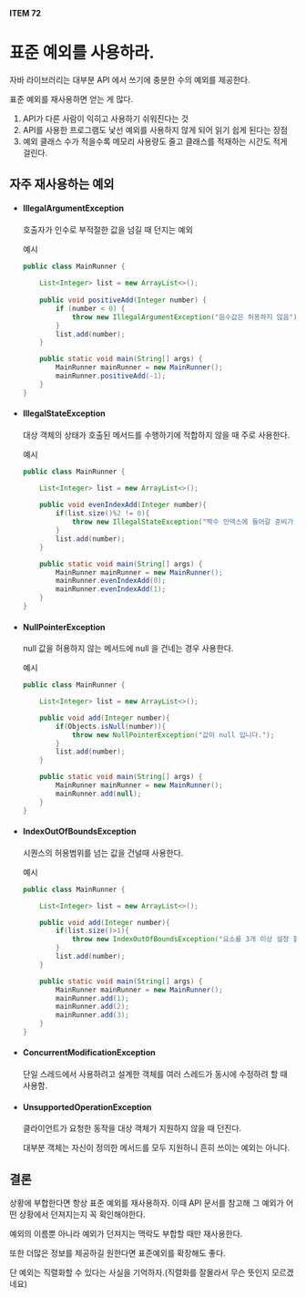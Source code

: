 **ITEM 72**

# 표준 예외를 사용하라.



자바 라이브러리는 대부분 API 에서 쓰기에 충분한 수의 예외를 제공한다.

표준 예외를 재사용하면 얻는 게 많다.

1. API가 다른 사람이 익히고 사용하기 쉬워진다는 것
2. API를 사용한  프로그램도 낯선 예외를 사용하지 않게 되어 읽기 쉽게 된다는 장점
3. 예외 클래스 수가 적을수록 메모리 사용량도 줄고 클래스를 적재하는 시간도 적게 걸린다.



## 자주 재사용하는 예외



- #### IllegalArgumentException

  호출자가 인수로 부적절한 값을 넘길 때 던지는 예외

  

  예시

  ```java
  public class MainRunner {
    
      List<Integer> list = new ArrayList<>();
    
      public void positiveAdd(Integer number) {
          if (number < 0) {
              throw new IllegalArgumentException("음수값은 허용하지 않음");
          }
          list.add(number);
      }
  
      public static void main(String[] args) {
          MainRunner mainRunner = new MainRunner();
          mainRunner.positiveAdd(-1);
      }
  }
  ```

  

- #### IllegalStateException

  대상 객체의 상태가 호출된 메서드를 수행하기에 적합하지 않을 때 주로 사용한다.

  

  예시

  ```java
  public class MainRunner {
  
      List<Integer> list = new ArrayList<>();
      
      public void evenIndexAdd(Integer number){
          if(list.size()%2 != 0){
              throw new IllegalStateException("짝수 인덱스에 들어갈 준비가 되지 않음");
          }
          list.add(number);
      }
  
      public static void main(String[] args) {
          MainRunner mainRunner = new MainRunner();
          mainRunner.evenIndexAdd(0);
          mainRunner.evenIndexAdd(1);
      }
  }
  ```

  

- #### NullPointerException

  null 값을 허용하지 않는 메서드에 null 을 건네는 경우 사용한다.

  

  예시

  ```java
  public class MainRunner {
  
      List<Integer> list = new ArrayList<>();
  
      public void add(Integer number){
          if(Objects.isNull(number)){
              throw new NullPointerException("값이 null 입니다.");
          }
          list.add(number);
      }
  
      public static void main(String[] args) {
          MainRunner mainRunner = new MainRunner();
          mainRunner.add(null);
      }
  }
  ```

  

- #### IndexOutOfBoundsException

  시퀀스의 허용범위를 넘는 값을 건널때 사용한다.

  

  예시

  ```java
  public class MainRunner {
  
      List<Integer> list = new ArrayList<>();
  
      public void add(Integer number){
          if(list.size()>1){
              throw new IndexOutOfBoundsException("요소를 3개 이상 설정 할 수 없습니다.");
          }
          list.add(number);
      }
  
      public static void main(String[] args) {
          MainRunner mainRunner = new MainRunner();
          mainRunner.add(1);
          mainRunner.add(2);
          mainRunner.add(3);
      }
  }
  ```

  

- #### ConcurrentModificationException

  단일 스레드에서 사용하려고 설계한 객체를 여러 스레드가 동시에 수정하려 할 때 사용함.

  

- #### UnsupportedOperationException

  클라이언트가 요청한 동작을 대상 객체가 지원하지 않을 때 던진다.

  대부분 객체는 자신이 정의한 메서드를 모두 지원하니 흔히 쓰이는 예외는 아니다.

  

## 결론

상황에 부합한다면 항상 표준 예외를 재사용하자. 이때 API 문서를 참고해 그 예외가 어떤 상황에서 던져지는지 꼭 확인해야한다.

예외의 이름뿐 아니라 예외가 던져지는 맥락도 부합할 때만 재사용한다.

또한 더많은 정보를 제공하길 원한다면 표준예외를 확장해도 좋다. 

단 예외는 직렬화할 수 있다는 사실을 기억하자.(직렬화를 잘몰라서 무슨 뜻인지 모르겠네요)
